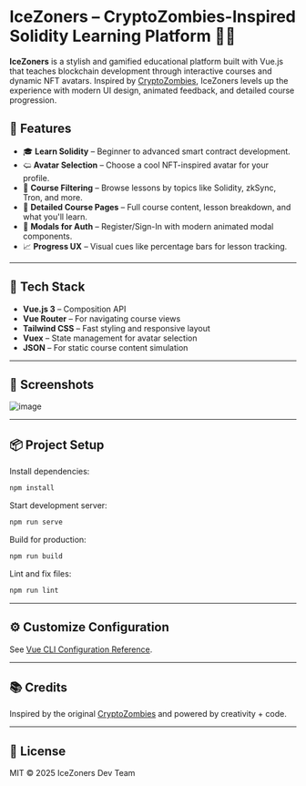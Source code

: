 # IceZoners – CryptoZombies-Inspired Solidity Learning Platform 🧊🧠

**IceZoners** is a stylish and gamified educational platform built with Vue.js that teaches blockchain development through interactive courses and dynamic NFT avatars. Inspired by [CryptoZombies](https://cryptozombies.io), IceZoners levels up the experience with modern UI design, animated feedback, and detailed course progression.

## 🌟 Features

* 🎓 **Learn Solidity** – Beginner to advanced smart contract development.
* 🢨 **Avatar Selection** – Choose a cool NFT-inspired avatar for your profile.
* 🛝 **Course Filtering** – Browse lessons by topics like Solidity, zkSync, Tron, and more.
* 📘 **Detailed Course Pages** – Full course content, lesson breakdown, and what you'll learn.
* 💬 **Modals for Auth** – Register/Sign-In with modern animated modal components.
* 📈 **Progress UX** – Visual cues like percentage bars for lesson tracking.

---

## 🚀 Tech Stack

* **Vue.js 3** – Composition API
* **Vue Router** – For navigating course views
* **Tailwind CSS** – Fast styling and responsive layout
* **Vuex** – State management for avatar selection
* **JSON** – For static course content simulation

---

## 📸 Screenshots

![image](https://github.com/user-attachments/assets/93068172-e090-4119-bcfc-5b900a210177)


---

## 📦 Project Setup

Install dependencies:

```bash
npm install
```

Start development server:

```bash
npm run serve
```

Build for production:

```bash
npm run build
```

Lint and fix files:

```bash
npm run lint
```

---

## ⚙️ Customize Configuration

See [Vue CLI Configuration Reference](https://cli.vuejs.org/config/).

---

## 📚 Credits

Inspired by the original [CryptoZombies](https://cryptozombies.io) and powered by creativity + code.

---

## 📄 License

MIT © 2025 IceZoners Dev Team
